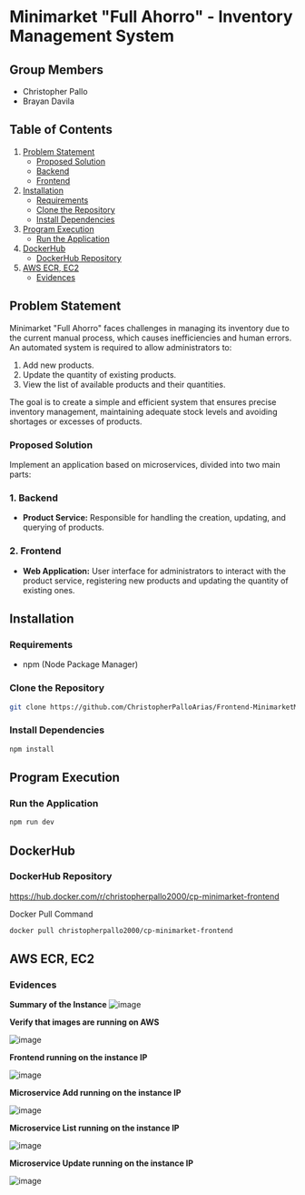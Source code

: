 # Minimarket "Full Ahorro" - Inventory Management System

## Group Members

- Christopher Pallo
- Brayan Davila

## Table of Contents

1. [Problem Statement](#problem-statement)
   - [Proposed Solution](#proposed-solution)
   - [Backend](#backend)
   - [Frontend](#frontend)
2. [Installation](#installation)
   - [Requirements](#requirements)
   - [Clone the Repository](#clone-the-repository)
   - [Install Dependencies](#install-dependencies)
3. [Program Execution](#program-execution)
   - [Run the Application](#run-the-application)
4. [DockerHub](#dockerhub)
   - [DockerHub Repository](#dockerhub-repository)
5. [AWS ECR, EC2](#aws-ecr-ec2)
   - [Evidences](#evidences)


## Problem Statement

Minimarket "Full Ahorro" faces challenges in managing its inventory due to the current manual process, which causes inefficiencies and human errors. An automated system is required to allow administrators to:

1. Add new products.
2. Update the quantity of existing products.
3. View the list of available products and their quantities.

The goal is to create a simple and efficient system that ensures precise inventory management, maintaining adequate stock levels and avoiding shortages or excesses of products.

### Proposed Solution

Implement an application based on microservices, divided into two main parts:

### 1. Backend

- **Product Service:** Responsible for handling the creation, updating, and querying of products.

### 2. Frontend

- **Web Application:** User interface for administrators to interact with the product service, registering new products and updating the quantity of existing ones.

## Installation

### Requirements

- npm (Node Package Manager)

### Clone the Repository

```sh
git clone https://github.com/ChristopherPalloArias/Frontend-MinimarketMicroservices.git
```

### Install Dependencies
```sh
npm install
```
## Program Execution
### Run the Application
```sh
npm run dev
```

## DockerHub
### DockerHub Repository

https://hub.docker.com/r/christopherpallo2000/cp-minimarket-frontend

Docker Pull Command
```sh
docker pull christopherpallo2000/cp-minimarket-frontend
```

## AWS ECR, EC2 
### Evidences
**Summary of the Instance**
![image](https://github.com/ChristopherPalloArias/Frontend-MinimarketMicroservices/assets/87538474/ed55e4e0-0e38-4cc4-ba33-4a78da2b0536)

**Verify that images are running on AWS**

![image](https://github.com/ChristopherPalloArias/Frontend-MinimarketMicroservices/assets/87538474/ec298598-486d-42fc-93f2-c479f9bea6c1)

**Frontend running on the instance IP**

![image](https://github.com/ChristopherPalloArias/Frontend-MinimarketMicroservices/assets/87538474/a856bebf-1e38-4200-af8e-1a64d609ca1e)

**Microservice Add running on the instance IP**

![image](https://github.com/ChristopherPalloArias/Frontend-MinimarketMicroservices/assets/87538474/c7c8c6d5-b493-48bc-9884-ca7e34e1eeb6)

**Microservice List running on the instance IP**

![image](https://github.com/ChristopherPalloArias/Frontend-MinimarketMicroservices/assets/87538474/a9666347-c310-4721-b8e7-95b899bb0265)

**Microservice Update running on the instance IP**

![image](https://github.com/ChristopherPalloArias/Frontend-MinimarketMicroservices/assets/87538474/67787918-eddf-4c45-899d-d2fff8f4b6bc)
